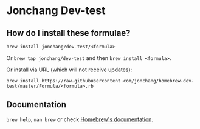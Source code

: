 # Jonchang Dev-test

## How do I install these formulae?
`brew install jonchang/dev-test/<formula>`

Or `brew tap jonchang/dev-test` and then `brew install <formula>`.

Or install via URL (which will not receive updates):

```
brew install https://raw.githubusercontent.com/jonchang/homebrew-dev-test/master/Formula/<formula>.rb
```

## Documentation
`brew help`, `man brew` or check [Homebrew's documentation](https://docs.brew.sh).
